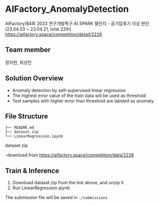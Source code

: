 # AIFactory_AnomalyDetection
AIFactory제4회 2023 연구개발특구 AI SPARK 챌린지 - 공기압축기 이상 판단(23.04.03 ~ 23.04.21, total 22th)
https://aifactory.space/competition/detail/2226

## Team member
정지현, 위성진

## Solution Overview
- Anomaly detection by self-supervised linear regression
- The highest error value of the train data will be used as threshold
- Test samples with higher error than threshold are labeled as anomaly


## File Structure
```
├── README.md
├── dataset.zip
└── LinearRegression.ipynb
```
dataset.zip

-download from https://aifactory.space/competition/data/2226


## Train & Inference
1. Download dataset.zip from the link above, and unzip it
2. Run LinearRegression.ipynb

The submission file will be saved in `./submissions`
